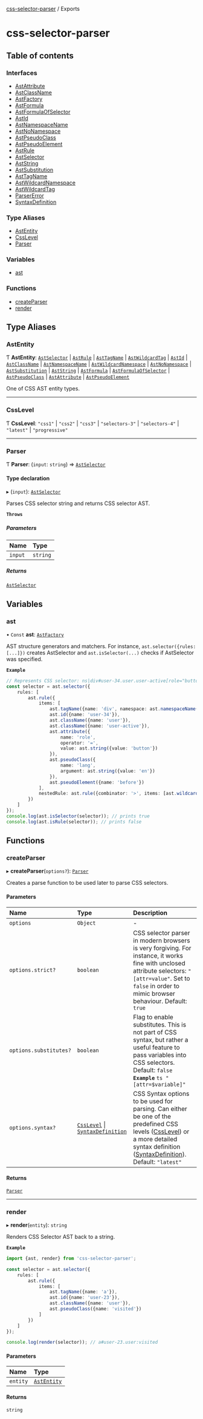 [css-selector-parser](../README.md) / Exports

# css-selector-parser

## Table of contents

### Interfaces

- [AstAttribute](interfaces/AstAttribute.md)
- [AstClassName](interfaces/AstClassName.md)
- [AstFactory](interfaces/AstFactory.md)
- [AstFormula](interfaces/AstFormula.md)
- [AstFormulaOfSelector](interfaces/AstFormulaOfSelector.md)
- [AstId](interfaces/AstId.md)
- [AstNamespaceName](interfaces/AstNamespaceName.md)
- [AstNoNamespace](interfaces/AstNoNamespace.md)
- [AstPseudoClass](interfaces/AstPseudoClass.md)
- [AstPseudoElement](interfaces/AstPseudoElement.md)
- [AstRule](interfaces/AstRule.md)
- [AstSelector](interfaces/AstSelector.md)
- [AstString](interfaces/AstString.md)
- [AstSubstitution](interfaces/AstSubstitution.md)
- [AstTagName](interfaces/AstTagName.md)
- [AstWildcardNamespace](interfaces/AstWildcardNamespace.md)
- [AstWildcardTag](interfaces/AstWildcardTag.md)
- [ParserError](interfaces/ParserError.md)
- [SyntaxDefinition](interfaces/SyntaxDefinition.md)

### Type Aliases

- [AstEntity](modules.md#astentity)
- [CssLevel](modules.md#csslevel)
- [Parser](modules.md#parser)

### Variables

- [ast](modules.md#ast)

### Functions

- [createParser](modules.md#createparser)
- [render](modules.md#render)

## Type Aliases

### AstEntity

Ƭ **AstEntity**: [`AstSelector`](interfaces/AstSelector.md) \| [`AstRule`](interfaces/AstRule.md) \| [`AstTagName`](interfaces/AstTagName.md) \| [`AstWildcardTag`](interfaces/AstWildcardTag.md) \| [`AstId`](interfaces/AstId.md) \| [`AstClassName`](interfaces/AstClassName.md) \| [`AstNamespaceName`](interfaces/AstNamespaceName.md) \| [`AstWildcardNamespace`](interfaces/AstWildcardNamespace.md) \| [`AstNoNamespace`](interfaces/AstNoNamespace.md) \| [`AstSubstitution`](interfaces/AstSubstitution.md) \| [`AstString`](interfaces/AstString.md) \| [`AstFormula`](interfaces/AstFormula.md) \| [`AstFormulaOfSelector`](interfaces/AstFormulaOfSelector.md) \| [`AstPseudoClass`](interfaces/AstPseudoClass.md) \| [`AstAttribute`](interfaces/AstAttribute.md) \| [`AstPseudoElement`](interfaces/AstPseudoElement.md)

One of CSS AST entity types.

___

### CssLevel

Ƭ **CssLevel**: ``"css1"`` \| ``"css2"`` \| ``"css3"`` \| ``"selectors-3"`` \| ``"selectors-4"`` \| ``"latest"`` \| ``"progressive"``

___

### Parser

Ƭ **Parser**: (`input`: `string`) => [`AstSelector`](interfaces/AstSelector.md)

#### Type declaration

▸ (`input`): [`AstSelector`](interfaces/AstSelector.md)

Parses CSS selector string and returns CSS selector AST.

**`Throws`**

##### Parameters

| Name | Type |
| :------ | :------ |
| `input` | `string` |

##### Returns

[`AstSelector`](interfaces/AstSelector.md)

## Variables

### ast

• `Const` **ast**: [`AstFactory`](interfaces/AstFactory.md)

AST structure generators and matchers.
For instance, `ast.selector({rules: [...]})` creates AstSelector and `ast.isSelector(...)` checks if
AstSelector was specified.

**`Example`**

```ts
// Represents CSS selector: ns|div#user-34.user.user-active[role="button"]:lang(en)::before > *
const selector = ast.selector({
    rules: [
        ast.rule({
            items: [
                ast.tagName({name: 'div', namespace: ast.namespaceName({name: 'ns'})}),
                ast.id({name: 'user-34'}),
                ast.className({name: 'user'}),
                ast.className({name: 'user-active'}),
                ast.attribute({
                    name: 'role',
                    operator: '=',
                    value: ast.string({value: 'button'})
                }),
                ast.pseudoClass({
                    name: 'lang',
                    argument: ast.string({value: 'en'})
                }),
                ast.pseudoElement({name: 'before'})
            ],
            nestedRule: ast.rule({combinator: '>', items: [ast.wildcardTag()]})
        })
    ]
});
console.log(ast.isSelector(selector)); // prints true
console.log(ast.isRule(selector)); // prints false
```

## Functions

### createParser

▸ **createParser**(`options?`): [`Parser`](modules.md#parser)

Creates a parse function to be used later to parse CSS selectors.

#### Parameters

| Name | Type | Description |
| :------ | :------ | :------ |
| `options` | `Object` | - |
| `options.strict?` | `boolean` | CSS selector parser in modern browsers is very forgiving. For instance, it works fine with unclosed attribute selectors: `"[attr=value"`. Set to `false` in order to mimic browser behaviour. Default: `true` |
| `options.substitutes?` | `boolean` | Flag to enable substitutes. This is not part of CSS syntax, but rather a useful feature to pass variables into CSS selectors. Default: `false` **`Example`** ```ts "[attr=$variable]" ``` |
| `options.syntax?` | [`CssLevel`](modules.md#csslevel) \| [`SyntaxDefinition`](interfaces/SyntaxDefinition.md) | CSS Syntax options to be used for parsing. Can either be one of the predefined CSS levels ([CssLevel](modules.md#csslevel)) or a more detailed syntax definition ([SyntaxDefinition](interfaces/SyntaxDefinition.md)). Default: `"latest"` |

#### Returns

[`Parser`](modules.md#parser)

___

### render

▸ **render**(`entity`): `string`

Renders CSS Selector AST back to a string.

**`Example`**

```ts
import {ast, render} from 'css-selector-parser';

const selector = ast.selector({
    rules: [
        ast.rule({
            items: [
                ast.tagName({name: 'a'}),
                ast.id({name: 'user-23'}),
                ast.className({name: 'user'}),
                ast.pseudoClass({name: 'visited'})
            ]
        })
    ]
});

console.log(render(selector)); // a#user-23.user:visited
```

#### Parameters

| Name | Type |
| :------ | :------ |
| `entity` | [`AstEntity`](modules.md#astentity) |

#### Returns

`string`
